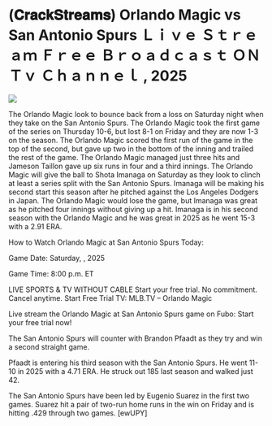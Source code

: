 # (𝐂𝐫𝐚𝐜𝐤𝐒𝐭𝐫𝐞𝐚𝐦𝐬) Orlando Magic vs San Antonio Spurs Ｌｉｖｅ Ｓｔｒｅａｍ Ｆｒｅｅ Ｂｒｏａｄｃａｓｔ ＯＮ Ｔｖ Ｃｈａｎｎｅｌ , 2025  
  
  
[![](https://i.imgur.com/qSNzIqt.png)](https://movie.rssnews.media/UvZvzEzr.php)  
  
The Orlando Magic look to bounce back from a loss on Saturday night when they take on the San Antonio Spurs. The Orlando Magic took the first game of the series on Thursday 10-6, but lost 8-1 on Friday and they are now 1-3 on the season. The Orlando Magic scored the first run of the game in the top of the second, but gave up two in the bottom of the inning and trailed the rest of the game. The Orlando Magic managed just three hits and Jameson Taillon gave up six runs in four and a third innings. The Orlando Magic will give the ball to Shota Imanaga on Saturday as they look to clinch at least a series split with the San Antonio Spurs. Imanaga will be making his second start this season after he pitched against the Los Angeles Dodgers in Japan. The Orlando Magic would lose the game, but Imanaga was great as he pitched four innings without giving up a hit. Imanaga is in his second season with the Orlando Magic and he was great in 2025 as he went 15-3 with a 2.91 ERA.

How to Watch Orlando Magic at San Antonio Spurs Today:

Game Date: Saturday, , 2025

Game Time: 8:00 p.m. ET

LIVE SPORTS & TV WITHOUT CABLE
Start your free trial. No commitment. Cancel anytime.
Start Free Trial
TV: MLB.TV – Orlando Magic

Live stream the Orlando Magic at San Antonio Spurs game on Fubo: Start your free trial now!

The San Antonio Spurs will counter with Brandon Pfaadt as they try and win a second straight game.

Pfaadt is entering his third season with the San Antonio Spurs. He went 11-10 in 2025 with a 4.71 ERA. He struck out 185 last season and walked just 42.

The San Antonio Spurs have been led by Eugenio Suarez in the first two games. Suarez hit a pair of two-run home runs in the win on Friday and is hitting .429 through two games. [ewUPY]